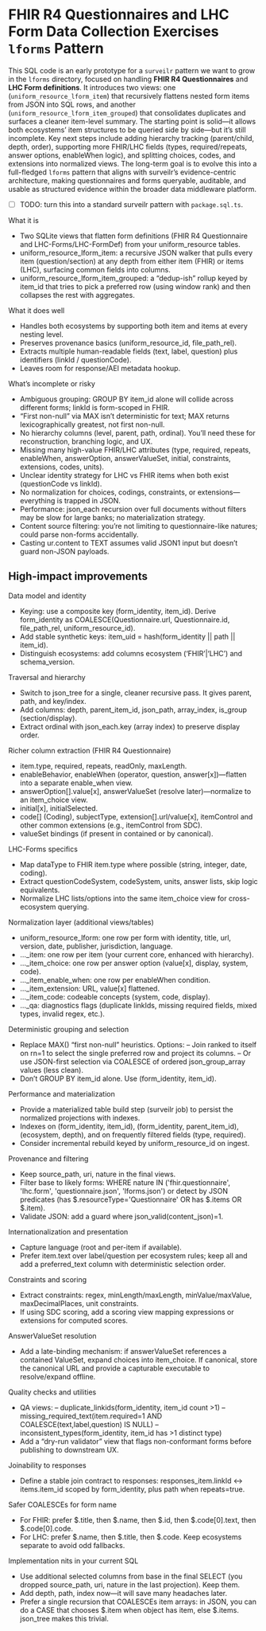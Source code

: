 # FHIR R4 Questionnaires and LHC Form Data Collection Exercises `lforms` Pattern 

This SQL code is an early prototype for a `surveilr` pattern we want to grow in the `lforms` directory, focused on handling **FHIR R4 Questionnaires** and **LHC Form definitions**. It introduces two views: one (`uniform_resource_lform_item`) that recursively flattens nested form items from JSON into SQL rows, and another (`uniform_resource_lform_item_grouped`) that consolidates duplicates and surfaces a cleaner item-level summary. The starting point is solid—it allows both ecosystems’ item structures to be queried side by side—but it’s still incomplete. Key next steps include adding hierarchy tracking (parent/child, depth, order), supporting more FHIR/LHC fields (types, required/repeats, answer options, enableWhen logic), and splitting choices, codes, and extensions into normalized views. The long-term goal is to evolve this into a full-fledged `lforms` pattern that aligns with surveilr’s evidence-centric architecture, making questionnaires and forms queryable, auditable, and usable as structured evidence within the broader data middleware platform.

- [ ] TODO: turn this into a standard surveilr pattern with `package.sql.ts`.
  
What it is
- Two SQLite views that flatten form definitions (FHIR R4 Questionnaire and LHC-Forms/LHC-FormDef) from your uniform\_resource tables.
- uniform\_resource\_lform\_item: a recursive JSON walker that pulls every item (question/section) at any depth from either item (FHIR) or items (LHC), surfacing common fields into columns.
- uniform\_resource\_lform\_item\_grouped: a “dedup-ish” rollup keyed by item\_id that tries to pick a preferred row (using window rank) and then collapses the rest with aggregates.

What it does well
- Handles both ecosystems by supporting both item and items at every nesting level.
- Preserves provenance basics (uniform\_resource\_id, file\_path\_rel).
- Extracts multiple human-readable fields (text, label, question) plus identifiers (linkId / questionCode).
- Leaves room for response/AEI metadata hookup.

What’s incomplete or risky
- Ambiguous grouping: GROUP BY item\_id alone will collide across different forms; linkId is form-scoped in FHIR.
- “First non-null” via MAX isn’t deterministic for text; MAX returns lexicographically greatest, not first non-null.
- No hierarchy columns (level, parent, path, ordinal). You’ll need these for reconstruction, branching logic, and UX.
- Missing many high-value FHIR/LHC attributes (type, required, repeats, enableWhen, answerOption, answerValueSet, initial, constraints, extensions, codes, units).
- Unclear identity strategy for LHC vs FHIR items when both exist (questionCode vs linkId).
- No normalization for choices, codings, constraints, or extensions—everything is trapped in JSON.
- Performance: json\_each recursion over full documents without filters may be slow for large banks; no materialization strategy.
- Content source filtering: you’re not limiting to questionnaire-like natures; could parse non-forms accidentally.
- Casting ur.content to TEXT assumes valid JSON1 input but doesn’t guard non-JSON payloads.

## High-impact improvements

Data model and identity
- Keying: use a composite key (form\_identity, item\_id). Derive form\_identity as COALESCE(Questionnaire.url, Questionnaire.id, file\_path\_rel, uniform\_resource\_id).
- Add stable synthetic keys: item\_uid = hash(form\_identity || path || item\_id).
- Distinguish ecosystems: add columns ecosystem (‘FHIR’|‘LHC’) and schema\_version.

Traversal and hierarchy
- Switch to json\_tree for a single, cleaner recursive pass. It gives parent, path, and key/index.
- Add columns: depth, parent\_item\_id, json\_path, array\_index, is\_group (section/display).
- Extract ordinal with json\_each.key (array index) to preserve display order.

Richer column extraction (FHIR R4 Questionnaire)
- item.type, required, repeats, readOnly, maxLength.
- enableBehavior, enableWhen (operator, question, answer\[x])—flatten into a separate enable\_when view.
- answerOption\[].value\[x], answerValueSet (resolve later)—normalize to an item\_choice view.
- initial\[x], initialSelected.
- code\[] (Coding), subjectType, extension\[].url/value\[x], itemControl and other common extensions (e.g., itemControl from SDC).
- valueSet bindings (if present in contained or by canonical).

LHC-Forms specifics
- Map dataType to FHIR item.type where possible (string, integer, date, coding).
- Extract questionCodeSystem, codeSystem, units, answer lists, skip logic equivalents.
- Normalize LHC lists/options into the same item\_choice view for cross-ecosystem querying.

Normalization layer (additional views/tables)
- uniform\_resource\_lform: one row per form with identity, title, url, version, date, publisher, jurisdiction, language.
- …\_item: one row per item (your current core, enhanced with hierarchy).
- …\_item\_choice: one row per answer option (value\[x], display, system, code).
- …\_item\_enable\_when: one row per enableWhen condition.
- …\_item\_extension: URL, value\[x] flattened.
- …\_item\_code: codeable concepts (system, code, display).
- …\_qa: diagnostics flags (duplicate linkIds, missing required fields, mixed types, invalid regex, etc.).

Deterministic grouping and selection
- Replace MAX() “first non-null” heuristics. Options:
– Join ranked to itself on rn=1 to select the single preferred row and project its columns.
– Or use JSON-first selection via COALESCE of ordered json\_group\_array values (less clean).
- Don’t GROUP BY item\_id alone. Use (form\_identity, item\_id).

Performance and materialization
- Provide a materialized table build step (surveilr job) to persist the normalized projections with indexes.
- Indexes on (form\_identity, item\_id), (form\_identity, parent\_item\_id), (ecosystem, depth), and on frequently filtered fields (type, required).
- Consider incremental rebuild keyed by uniform\_resource\_id on ingest.

Provenance and filtering
- Keep source\_path, uri, nature in the final views.
- Filter base to likely forms: WHERE nature IN ('fhir.questionnaire', 'lhc.form', 'questionnaire.json', 'lforms.json') or detect by JSON predicates (has \$.resourceType='Questionnaire' OR has \$.items OR \$.item).
- Validate JSON: add a guard where json\_valid(content\_json)=1.

Internationalization and presentation
- Capture language (root and per-item if available).
- Prefer item.text over label/question per ecosystem rules; keep all and add a preferred\_text column with deterministic selection order.

Constraints and scoring
- Extract constraints: regex, minLength/maxLength, minValue/maxValue, maxDecimalPlaces, unit constraints.
- If using SDC scoring, add a scoring view mapping expressions or extensions for computed scores.

AnswerValueSet resolution
- Add a late-binding mechanism: if answerValueSet references a contained ValueSet, expand choices into item\_choice. If canonical, store the canonical URL and provide a capturable executable to resolve/expand offline.

Quality checks and utilities
- QA views:
– duplicate\_linkids(form\_identity, item\_id count >1)
– missing\_required\_text(item.required=1 AND COALESCE(text,label,question) IS NULL)
– inconsistent\_types(form\_identity, item\_id has >1 distinct type)
- Add a “dry-run validator” view that flags non-conformant forms before publishing to downstream UX.

Joinability to responses
- Define a stable join contract to responses: responses\_item.linkId ↔ items.item\_id scoped by form\_identity, plus path when repeats=true.

Safer COALESCEs for form name
- For FHIR: prefer \$.title, then \$.name, then \$.id, then \$.code\[0].text, then \$.code\[0].code.
- For LHC: prefer \$.name, then \$.title, then \$.code. Keep ecosystems separate to avoid odd fallbacks.

Implementation nits in your current SQL
- Use additional selected columns from base in the final SELECT (you dropped source\_path, uri, nature in the last projection). Keep them.
- Add depth, path, index now—it will save many headaches later.
- Prefer a single recursion that COALESCEs item arrays: in JSON, you can do a CASE that chooses \$.item when object has item, else \$.items. json\_tree makes this trivial.

